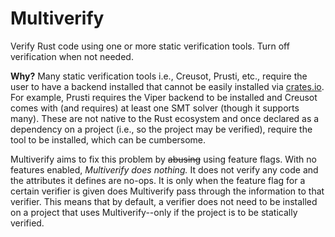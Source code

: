 # Multiverify

Verify Rust code using one or more static verification tools. Turn off verification when not needed.

**Why?** Many static verification tools i.e., Creusot, Prusti, etc., require the user to have a backend installed that cannot be easily installed via [crates.io](crates.io). For example, Prusti requires the Viper backend to be installed and Creusot comes with (and requires) at least one SMT solver (though it supports many). These are not native to the Rust ecosystem and once declared as a dependency on a project (i.e., so the project may be verified), require the tool to be installed, which can be cumbersome.

Multiverify aims to fix this problem by ~~abusing~~ using feature flags. With no features enabled, *Multiverify does nothing.* It does not verify any code and the attributes it defines are no-ops. It is only when the feature flag for a certain verifier is given does Multiverify pass through the information to that verifier. This means that by default, a verifier does not need to be installed on a project that uses Multiverify--only if the project is to be statically verified.
